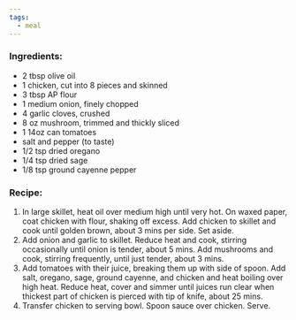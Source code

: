 ```yaml
---
tags:
  - meal
---
```

### Ingredients:
- 2 tbsp olive oil
- 1 chicken, cut into 8 pieces and skinned
- 3 tbsp AP flour
- 1 medium onion, finely chopped
- 4 garlic cloves, crushed
- 8 oz mushroom, trimmed and thickly sliced
- 1 14oz can tomatoes
- salt and pepper (to taste)
- 1/2 tsp dried oregano
- 1/4 tsp dried sage
- 1/8 tsp ground cayenne pepper

### Recipe:
1. In large skillet, heat oil over medium high until very hot. On waxed paper, coat chicken with flour, shaking off excess. Add chicken to skillet and cook until golden brown, about 3 mins per side. Set aside. 
2. Add onion and garlic to skillet. Reduce heat and cook, stirring occasionally until onion is tender, about 5 mins. Add mushrooms and cook, stirring frequently, until just tender, about 3 mins. 
3. Add tomatoes with their juice, breaking them up with side of spoon. Add salt, oregano, sage, ground cayenne, and chicken and heat boiling over high heat. Reduce heat, cover and simmer until juices run clear when thickest part of chicken is pierced with tip of knife, about 25 mins. 
4. Transfer chicken to serving bowl. Spoon sauce over chicken. Serve.